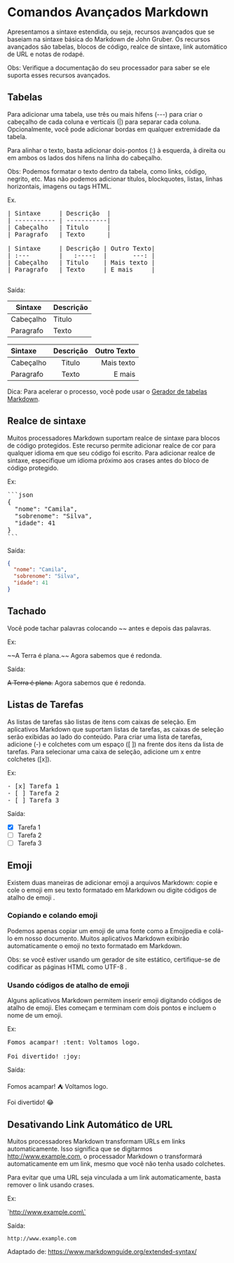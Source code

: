 
# Comandos Avançados Markdown

Apresentamos a sintaxe estendida, ou seja, recursos avançados que se baseiam na sintaxe básica do Markdown de John Gruber. Os recursos avançados são tabelas, blocos de código, realce de sintaxe, link automático de URL e notas de rodapé. 

Obs: Verifique a documentação do seu processador para saber se ele suporta esses recursos avançados.

## Tabelas
Para adicionar uma tabela, use três ou mais hífens (---) para criar o cabeçalho de cada coluna e verticais (|) para separar cada coluna. Opcionalmente, você pode adicionar bordas em qualquer extremidade da tabela.

Para alinhar o texto, basta adicionar dois-pontos (:) à esquerda, à direita ou em ambos os lados dos hifens na linha do cabeçalho.

Obs: Podemos formatar o texto dentro da tabela, como links, código, negrito, etc. Mas não podemos adicionar títulos, blockquotes, listas, linhas horizontais, imagens ou tags HTML.

Ex.

<pre>
| Sintaxe     | Descrição  |
| ----------- | -----------|
| Cabeçalho   | Titulo     |
| Paragrafo   | Texto      |

| Sintaxe     | Descrição | Outro Texto|
| :---        |   :----:  |       ---: |
| Cabeçalho   | Titulo    | Mais texto |
| Paragrafo   | Texto     | E mais     |

</pre>


Saída:

| Sintaxe      | Descrição |
| ----------- | ----------- |
| Cabeçalho      | Titulo    |
| Paragrafo   | Texto        |

| Sintaxe     | Descrição | Outro Texto|
| :---        |    :----: |       ---: |
| Cabeçalho   | Titulo    | Mais texto |
| Paragrafo   | Texto     | E mais     |


Dica: Para acelerar o processo, você pode usar o [Gerador de tabelas Markdown](https://www.tablesgenerator.com/markdown_tables).

## Realce de sintaxe

Muitos processadores Markdown suportam realce de sintaxe para blocos de código protegidos. Este recurso permite adicionar realce de cor para qualquer idioma em que seu código foi escrito. Para adicionar realce de sintaxe, especifique um idioma próximo aos crases antes do bloco de código protegido.

Ex:

<pre>
```json
{
  "nome": "Camila",
  "sobrenome": "Silva",
  "idade": 41
}
```
</pre>

Saída:

```json
{
  "nome": "Camila",
  "sobrenome": "Silva",
  "idade": 41
}
```

## Tachado
Você pode tachar palavras colocando \~\~ antes e depois das palavras.

Ex:

\~\~A Terra é plana.\~\~ Agora sabemos que é redonda.

Saída:

~~A Terra é plana.~~ Agora sabemos que é redonda.

## Listas de Tarefas
As listas de tarefas são listas de itens com caixas de seleção. Em aplicativos Markdown que suportam listas de tarefas, as caixas de seleção serão exibidas ao lado do conteúdo. Para criar uma lista de tarefas, adicione (-) e colchetes com um espaço ([ ]) na frente dos itens da lista de tarefas. Para selecionar uma caixa de seleção, adicione um x entre colchetes ([x]).

Ex:

<pre>
- [x] Tarefa 1
- [ ] Tarefa 2
- [ ] Tarefa 3
</pre>

Saída:

- [x] Tarefa 1
- [ ] Tarefa 2
- [ ] Tarefa 3

## Emoji
Existem duas maneiras de adicionar emoji a arquivos Markdown: copie e cole o emoji em seu texto formatado em Markdown ou digite códigos de atalho de emoji .

### Copiando e colando emoji
Podemos apenas copiar um emoji de uma fonte como a Emojipedia e colá-lo em nosso documento. Muitos aplicativos Markdown exibirão automaticamente o emoji no texto formatado em Markdown. 

Obs: se você estiver usando um gerador de site estático, certifique-se de codificar as páginas HTML como UTF-8 .

### Usando códigos de atalho de emoji
Alguns aplicativos Markdown permitem inserir emoji digitando códigos de atalho de emoji. Eles começam e terminam com dois pontos e incluem o nome de um emoji.

Ex:

<pre>
Fomos acampar! :tent: Voltamos logo.

Foi divertido! :joy:
</pre>

Saída:

Fomos acampar! :tent: Voltamos logo.

Foi divertido! :joy:

## Desativando Link Automático de URL
Muitos processadores Markdown transformam URLs em links automaticamente. Isso significa que se digitarmos http://www.example.com, o processador Markdown o transformará automaticamente em um link, mesmo que você não tenha usado colchetes.

Para evitar que uma URL seja vinculada a um link automaticamente, basta remover o link usando crases.

Ex: 

\`http://www.example.com\`

Saída:

`http://www.example.com`


Adaptado de: https://www.markdownguide.org/extended-syntax/
